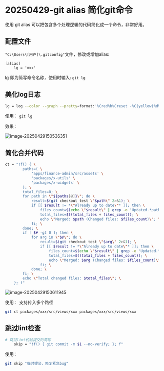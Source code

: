 # 20250429-git alias 简化git命令

使用 git alias 可以把包含多个处理逻辑的代码简化成一个命令，非常好用。

## 配置文件


`"C:\Users\[用户]\.gitconfig"`文件，修改或增加alias:

```
[alias]
 	lg = 'xxx'
```

lg 即为简写命令名称，使用时输入: `git lg`

## 美化log日志

```bash
lg = log --color --graph --pretty=format:'%Cred%h%Creset -%C(yellow)%d%Creset %s %Cgreen(%cr) %C(bold blue)<%an>%Creset' --abbrev-commit
```

使用： `git lg`

效果：

![image-20250429150536351](https://s2.loli.net/2025/04/29/Fx9zKnfBR85mt2v.png)

## 简化合并代码

```bash
ct = "!f() { \
        paths=( \
            'apps/finance-admin/src/assets' \
            'packages/x-utils' \
            'packages/x-widgets' \
        ); \
        total_files=0; \
        for path in \"${paths[@]}\"; do \
            result=$(git checkout test \"$path\" 2>&1); \
            if [[ $result != *\"Already up to date\"* ]]; then \
                files_count=$(echo \"$result\" | grep -o 'Updated.*path' | grep -o '[0-9]\\+'); \
                total_files=$((total_files + files_count)); \
                echo \"Merged: $path (Changed files: $files_count)\"; \
            fi; \
        done; \
        if [ $# -gt 0 ]; then \
            for arg in \"$@\"; do \
                result=$(git checkout test \"$arg\" 2>&1); \
                if [[ $result != *\"Already up to date\"* ]]; then \
                    files_count=$(echo \"$result\" | grep -o 'Updated.*path' | grep -o '[0-9]\\+'); \
                    total_files=$((total_files + files_count)); \
                    echo \"Merged: $arg (Changed files: $files_count)\"; \
                fi; \
            done; \
        fi; \
        echo \"Total changed files: $total_files\"; \
    }; f"
```

![image-20250429150611945](https://s2.loli.net/2025/04/29/OMjtKbyYA7cNuv8.png)

使用：
支持传入多个路径

```bash
git ct packages/xxx/src/views/xxx packages/xxx/src/views/xxx
```

## 跳过lint检查

```bash
# 跳过lint校验提交的简写
	skip = "!f() { git commit -m $1 --no-verify; }; f"
```

使用：

```bash
git skip "临时提交，修复紧急bug"
```

